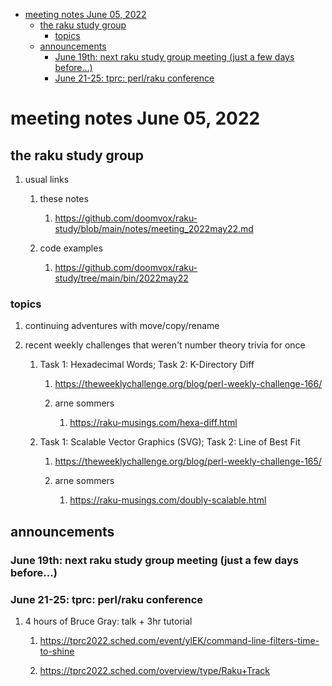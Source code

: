 - [meeting notes June 05, 2022](#orgd90d9a8)
  - [the raku study group](#org493a068)
    - [topics](#orga5adb01)
  - [announcements](#orgf5f3b98)
    - [June 19th: next raku study group meeting (just a few days before&#x2026;)](#orgbcb9acf)
    - [June 21-25: tprc: perl/raku conference](#org147d452)


<a id="orgd90d9a8"></a>

# meeting notes June 05, 2022


<a id="org493a068"></a>

## the raku study group

1.  usual links

    1.  these notes
    
        1.  <https://github.com/doomvox/raku-study/blob/main/notes/meeting_2022may22.md>
    
    2.  code examples
    
        1.  <https://github.com/doomvox/raku-study/tree/main/bin/2022may22>


<a id="orga5adb01"></a>

### topics

1.  continuing adventures with move/copy/rename

2.  recent weekly challenges that weren't number theory trivia for once

    1.  Task 1: Hexadecimal Words; Task 2: K-Directory Diff
    
        1.  <https://theweeklychallenge.org/blog/perl-weekly-challenge-166/>
        
        2.  arne sommers
        
            1.  <https://raku-musings.com/hexa-diff.html>
    
    2.  Task 1: Scalable Vector Graphics (SVG); Task 2: Line of Best Fit
    
        1.  <https://theweeklychallenge.org/blog/perl-weekly-challenge-165/>
        
        2.  arne sommers
        
            1.  <https://raku-musings.com/doubly-scalable.html>


<a id="orgf5f3b98"></a>

## announcements


<a id="orgbcb9acf"></a>

### June 19th: next raku study group meeting (just a few days before&#x2026;)


<a id="org147d452"></a>

### June 21-25: tprc: perl/raku conference

1.  4 hours of Bruce Gray: talk + 3hr tutorial

    1.  <https://tprc2022.sched.com/event/ylEK/command-line-filters-time-to-shine>
    
    2.  <https://tprc2022.sched.com/overview/type/Raku+Track>
